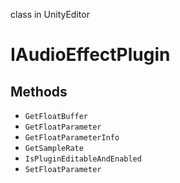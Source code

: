 class in UnityEditor
# IAudioEffectPlugin

## Methods
- `GetFloatBuffer`
- `GetFloatParameter`
- `GetFloatParameterInfo`
- `GetSampleRate`
- `IsPluginEditableAndEnabled`
- `SetFloatParameter`
